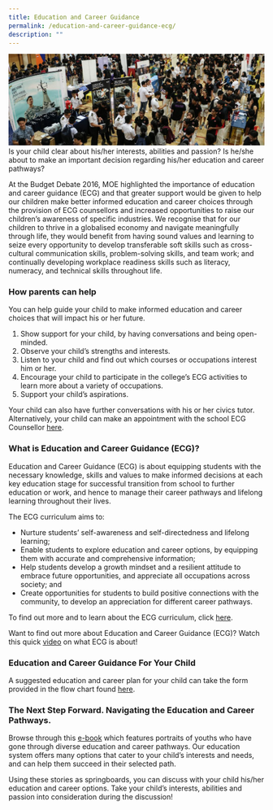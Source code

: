 ```yaml
---
title: Education and Career Guidance
permalink: /education-and-career-guidance-ecg/
description: ""
---
```


![](/images/Education-and-Career-Guidance-banner-1024x365.jpg)
Is your child clear about his/her interests, abilities and passion? Is he/she about to make an important decision regarding his/her education and career pathways?

At the Budget Debate 2016, MOE highlighted the importance of education and career guidance (ECG) and that greater support would be given to help our children make better informed education and career choices through the provision of ECG counsellors and increased opportunities to raise our children’s awareness of specific industries. We recognise that for our children to thrive in a globalised economy and navigate meaningfully through life, they would benefit from having sound values and learning to seize every opportunity to develop transferable soft skills such as cross-cultural communication skills, problem-solving skills, and team work; and continually developing workplace readiness skills such as literacy, numeracy, and technical skills throughout life.

### How parents can help

You can help guide your child to make informed education and career choices that will impact his or her future.

1.  Show support for your child, by having conversations and being open-minded.
2.  Observe your child’s strengths and interests.
3.  Listen to your child and find out which courses or occupations interest him or her.
4.  Encourage your child to participate in the college’s ECG activities to learn more about a variety of occupations.
5.  Support your child’s aspirations.

Your child can also have further conversations with his or her civics tutor.  Alternatively, your child can make an appointment with the school ECG Counsellor [here](https://moeecg.appointeze.com/onlinelink/GlendaPoon).

### What is Education and Career Guidance (ECG)?

Education and Career Guidance (ECG) is about equipping students with the necessary knowledge, skills and values to make informed decisions at each key education stage for successful transition from school to further education or work, and hence to manage their career pathways and lifelong learning throughout their lives.

The ECG curriculum aims to:

*   Nurture students’ self-awareness and self-directedness and lifelong learning;
*   Enable students to explore education and career options, by equipping them with accurate and comprehensive information;
*   Help students develop a growth mindset and a resilient attitude to embrace future opportunities, and appreciate all occupations across society; and
*   Create opportunities for students to build positive connections with the community, to develop an appreciation for different career pathways.

To find out more and to learn about the ECG curriculum, click [here](https://www.moe.gov.sg/education-in-sg/our-programmes/education-and-career-guidance/overview).

Want to find out more about Education and Career Guidance (ECG)? Watch this quick [video](https://www.youtube.com/watch?v=12ass4FSCcg) on what ECG is about!

### Education and Career Guidance For Your Child

A suggested education and career plan for your child can take the form provided in the flow chart found [here](https://www.myskillsfuture.gov.sg/content/student/en/preu/about/education-and-career-plan.html).

### The Next Step Forward. Navigating the Education and Career Pathways.

Browse through this [e-book](https://www.moe.gov.sg/-/media/files/programmes/ecg/moe_the_next_step_forward.ashx?la=en&hash=861D380E656F90365A6CB50CB53383232AEF1972) which features portraits of youths who have gone through diverse education and career pathways. Our education system offers many options that cater to your child’s interests and needs, and can help them succeed in their selected path.

Using these stories as springboards, you can discuss with your child his/her education and career options. Take your child’s interests, abilities and passion into consideration during the discussion!